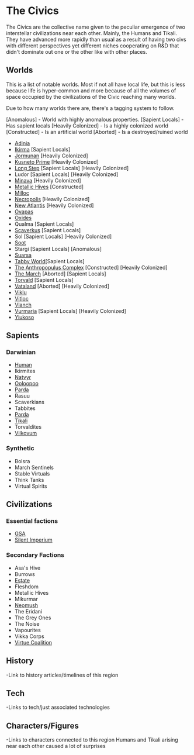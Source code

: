 # The Civics

The Civics are the collective name given to the peculiar emergence of two interstellar civilizations near each other.  Mainly, the Humans and Tikali.  They have advanced more rapidly than usual as a result of having two civs with different perspectives yet different niches cooperating on R&D that didn't dominate out one or the other like with other places.

## Worlds

This is a list of notable worlds.  Most if not all have local life, but this is less because life is hyper-common and more because of all the volumes of space occupied by the civilizations of the Civic reaching many worlds.

Due to how many worlds there are, there's a tagging system to follow.

[Anomalous] - World with highly anomalous properties.
[Sapient Locals] - Has sapient locals
[Heavily Colonized] - Is a highly colonized world
[Constructed] - Is an artificial world
[Aborted] - Is a destroyed/ruined world

- [Adinia](..../1_Worlds_Systems/Adina.md)
- [Ikirma](../../1_Worlds_Systems/Ikirma.md) [Sapient Locals]
- [Jormunan](../../1_Worlds_Systems/Jormunan.md) [Heavily Colonized]
- [Kusneto Prime](../../1_Worlds_Systems/Kusneto_Prime.md) [Heavily Colonized]
- [Long Step](../../1_Worlds_Systems/Long_Step.md) [Sapient Locals] [Heavily Colonized]
- Ludor [Sapient Locals] [Heavily Colonized]
- [Minava](../../1_Worlds_Systems/Minava.md) [Heavily Colonized]
- [Metallic Hives](../../1_Worlds_Systems/Metallic_Hives.md) [Constructed]
- [Milloc](../../1_Worlds_Systems/Vitloc_Milloc.md)
- [Necropolis](../../1_Worlds_Systems/Necropolis_Hub.md) [Heavily Colonized]
- [New Atlantis](../../1_Worlds_Systems/New_Atlantis.md) [Heavily Colonized]
- [Ovapas](../../1_Worlds_Systems/Ovapas.md)
- [Oxides](../../1_Worlds_Systems/Oxides.md)
- Qualma [Sapient Locals]
- [Scaverkus](../../1_Worlds_Systems/Scaverkus.md) [Sapient Locals]
- Sol [Sapient Locals] [Heavily Colonized]
- [Soot](../../1_Worlds_Systems/Soot.md)
- Stargi [Sapient Locals] [Anomalous]
- [Suarsa](../../1_Worlds_Systems/Suarsa.md)
- [Tabby World](../../1_Worlds_Systems/Tabby_World.md)[Sapient Locals]
- [The Anthropopulus Complex](../../1_Worlds_Systems/The_Anthropopulus_Complex.md) [Constructed] [Heavily Colonized]
- [The March](../../1_Worlds_Systems/March.md) [Aborted] [Sapient Locals]
- [Torvald](../../1_Worlds_Systems/Torvald.md) [Sapient Locals]
- [Vataland](../../1_Worlds_Systems/Vataland.md) [Aborted] [Heavily Colonized]
- [Viklu](../../1_Worlds_Systems/Viklu.md)
- [Vitloc](../../1_Worlds_Systems/Vitloc_Milloc.md)
- [Vlanch](../../1_Worlds_Systems/Vlanch.md)
- [Vurmaria](../../1_Worlds_Systems/Vurmaria.md) [Sapient Locals] [Heavily Colonized]
- [Yiukoso](../../1_Worlds_Systems/Yiukoso.md)

## Sapients

### Darwinian
- [Human](../../2_Sapients/Darwinian/Human.md)
- Ikirmites
- [Natvyr](../../2_Sapients/Darwinian/Natvyr.md)
- [Ooloopoo](../../2_Sapients/Darwinian/ooloopoo.md)
- [Parda](../../2_Sapients/Darwinian/Parda.md)
- Rasuu
- Scaverkians
- Tabbites
- [Parda](../../2_Sapients/Darwinian/Parda.md)
- [Tikali](../../2_Sapients/Darwinian/Tikali.md)
- Torvaldites
- [Vilkovum](../../2_Sapients/Darwinian/Vilkovum.md)



### Synthetic
- Bolsra
- March Sentinels
- Stable Virtuals
- Think Tanks
- Virtual Spirits

## Civilizations

### Essential factions
- [GSA](../../3_Civilizations/Greater_Systems_Assembly.md)
- [Silent Imperium](../../3_Civilizations/Silent_Imperium.md)

### Secondary Factions
- Asa's Hive
- Burrows
- [Estate](../../3_Civilizations/The_Estate.md)
- Fleshdom
- Metallic Hives
- Mikurmar
- [Neomush](../../3_Civilizations/Mush.md)
- The Eridani
- The Grey Ones
- The Noise
- Vapourites
- Vikka Corps
- [Virtue Coalition](../../3_Civilizations/Virtue_Coalition.md)


## History
-Link to history articles/timelines of this region
## Tech
-Links to tech/just associated technologies
## Characters/Figures
-Links to characters connected to this region
Humans and Tikali arising near each other caused a lot of surprises
